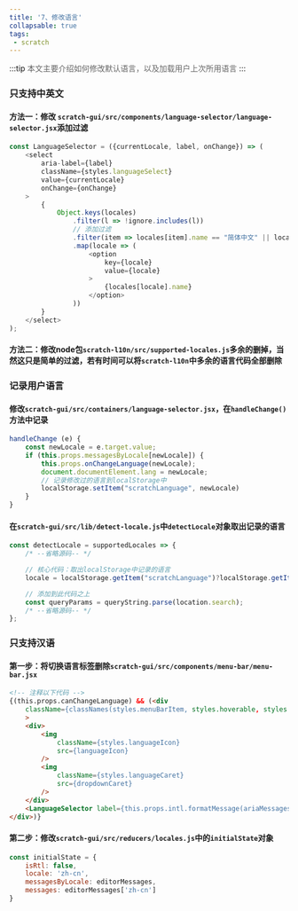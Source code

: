 ```yaml
---
title: '7、修改语言'
collapsable: true
tags:
 - scratch
---
```


:::tip
<font color="#666">本文主要介绍如何修改默认语言，以及加载用户上次所用语言</font>
:::
<!-- more -->
### 只支持中英文
#### 方法一：修改 <code>scratch-gui/src/components/language-selector/language-selector.jsx</code>添加过滤
```js
const LanguageSelector = ({currentLocale, label, onChange}) => (
    <select
        aria-label={label}
        className={styles.languageSelect}
        value={currentLocale}
        onChange={onChange}
    >
        {
            Object.keys(locales)
                .filter(l => !ignore.includes(l))
                // 添加过滤
                .filter(item => locales[item].name == "简体中文" || locales[item].name == "English")
                .map(locale => (
                    <option
                        key={locale}
                        value={locale}
                    >
                        {locales[locale].name}
                    </option>
                ))
        }
    </select>
);
```
#### 方法二：修改node包<code>scratch-l10n/src/supported-locales.js</code>多余的删掉，当然这只是简单的过滤，若有时间可以将<code>scratch-l10n</code>中多余的语言代码全部删除
### 记录用户语言
#### 修改<code>scratch-gui/src/containers/language-selector.jsx</code>，在<code>handleChange()</code>方法中记录
```js
handleChange (e) {
    const newLocale = e.target.value;
    if (this.props.messagesByLocale[newLocale]) {
        this.props.onChangeLanguage(newLocale);
        document.documentElement.lang = newLocale;
        // 记录修改过的语言到localStorage中
        localStorage.setItem("scratchLanguage", newLocale)
    }
}
```
#### 在<code>scratch-gui/src/lib/detect-locale.js</code>中<code>detectLocale</code>对象取出记录的语言
```js
const detectLocale = supportedLocales => {
    /* --省略源码-- */

    // 核心代码：取出localStorage中记录的语言
    locale = localStorage.getItem("scratchLanguage")?localStorage.getItem("scratchLanguage"):locale

    // 添加到此代码之上
    const queryParams = queryString.parse(location.search);
    /* --省略源码-- */
};
```

### 只支持汉语
#### 第一步：将切换语言标签删除<code>scratch-gui/src/components/menu-bar/menu-bar.jsx</code>
```html
<!-- 注释以下代码 -->
{(this.props.canChangeLanguage) && (<div
    className={classNames(styles.menuBarItem, styles.hoverable, styles.languageMenu)}
    >
    <div>
        <img
            className={styles.languageIcon}
            src={languageIcon}
        />
        <img
            className={styles.languageCaret}
            src={dropdownCaret}
        />
    </div>
    <LanguageSelector label={this.props.intl.formatMessage(ariaMessages.language)} />
</div>)}
```
#### 第二步：修改<code>scratch-gui/src/reducers/locales.js</code>中的<code>initialState</code>对象
```js
const initialState = {
    isRtl: false,
    locale: 'zh-cn',
    messagesByLocale: editorMessages,
    messages: editorMessages['zh-cn']
}
```